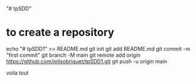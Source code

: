 "# tpSDD"

# to create a repository

echo "# tpSDD1" >> README.md
git init
git add README.md
git commit -m "first commit"
git branch -M main
git remote add origin https://github.com/jolisobriquet/tpSDD1.git
git push -u origin main

voila tout